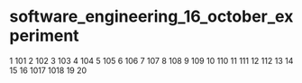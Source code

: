 # software_engineering_16_october_experiment
1 101
2 102
3 103
4 104
5 105
6 106
7 107
8 108
9 109
10 110
11 111
12 112
13
14
15
16
1017
1018
19
20
